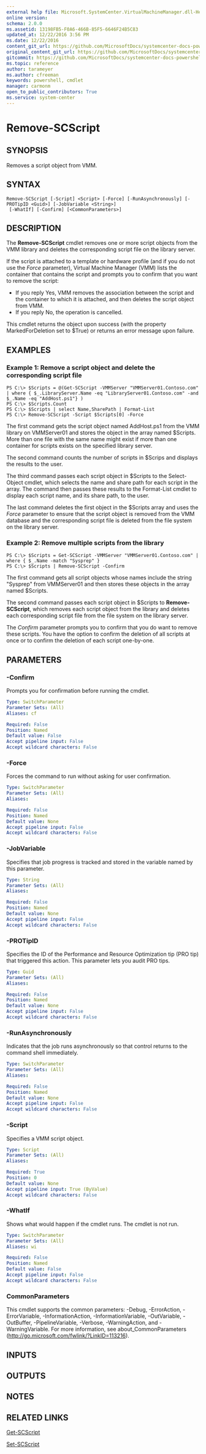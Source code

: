 ```yaml
---
external help file: Microsoft.SystemCenter.VirtualMachineManager.dll-Help.xml
online version: 
schema: 2.0.0
ms.assetid: 13198FB5-F0A6-466B-85F5-6646F24B5C83
updated_at: 12/22/2016 3:56 PM
ms.date: 12/22/2016
content_git_url: https://github.com/MicrosoftDocs/systemcenter-docs-powershell/blob/master/systemcenter-cmdlets/SystemCenter2016/VirtualMachineManager/vlatest/Remove-SCScript.md
original_content_git_url: https://github.com/MicrosoftDocs/systemcenter-docs-powershell/blob/master/systemcenter-cmdlets/SystemCenter2016/VirtualMachineManager/vlatest/Remove-SCScript.md
gitcommit: https://github.com/MicrosoftDocs/systemcenter-docs-powershell/blob/96e5647587661652225fbdd2c797cd4d59d542bc/systemcenter-cmdlets/SystemCenter2016/VirtualMachineManager/vlatest/Remove-SCScript.md
ms.topic: reference
author: tarameyer
ms.author: cfreeman
keywords: powershell, cmdlet
manager: carmonm
open_to_public_contributors: True
ms.service: system-center
---
```


# Remove-SCScript

## SYNOPSIS
Removes a script object from VMM.

## SYNTAX

```
Remove-SCScript [-Script] <Script> [-Force] [-RunAsynchronously] [-PROTipID <Guid>] [-JobVariable <String>]
 [-WhatIf] [-Confirm] [<CommonParameters>]
```

## DESCRIPTION
The **Remove-SCScript** cmdlet removes one or more script objects from the VMM library and deletes the corresponding script file on the library server.

If the script is attached to a template or hardware profile (and if you do not use the *Force* parameter), Virtual Machine Manager (VMM) lists the container that contains the script and prompts you to confirm that you want to remove the script:

- If you reply Yes, VMM removes the association between the script and the container to which it is attached, and then deletes the script object from VMM.
- If you reply No, the operation is cancelled.

This cmdlet returns the object upon success (with the property MarkedForDeletion set to $True) or returns an error message upon failure.

## EXAMPLES

### Example 1: Remove a script object and delete the corresponding script file
```
PS C:\> $Scripts = @(Get-SCScript -VMMServer "VMMServer01.Contoso.com" | where { $_.LibraryServer.Name -eq "LibraryServer01.Contoso.com" -and $_.Name -eq "AddHost.ps1"} )
PS C:\> $Scripts.Count
PS C:\> $Scripts | select Name,SharePath | Format-List
PS C:\> Remove-SCScript -Script $Scripts[0] -Force
```

The first command gets the script object named AddHost.ps1 from the VMM library on VMMServer01 and stores the object in the array named $Scripts.
More than one file with the same name might exist if more than one container for scripts exists on the specified library server.

The second command counts the number of scripts in $Scrips and displays the results to the user.

The third command passes each script object in $Scripts to the Select-Object cmdlet, which selects the name and share path for each script in the array.
The command then passes these results to the Format-List cmdlet to display each script name, and its share path, to the user.

The last command deletes the first object in the $Scripts array and uses the *Force* parameter to ensure that the script object is removed from the VMM database and the corresponding script file is deleted from the file system on the library server.

### Example 2: Remove multiple scripts from the library
```
PS C:\> $Scripts = Get-SCScript -VMMServer "VMMServer01.Contoso.com" | where { $_.Name -match "Sysprep" }
PS C:\> $Scripts | Remove-SCScript -Confirm
```

The first command gets all script objects whose names include the string "Sysprep" from VMMServer01 and then stores these objects in the array named $Scripts.

The second command passes each script object in $Scripts to **Remove-SCScript**, which removes each script object from the library and deletes each corresponding script file from the file system on the library server.

The *Confirm* parameter prompts you to confirm that you do want to remove these scripts.
You have the option to confirm the deletion of all scripts at once or to confirm the deletion of each script one-by-one.

## PARAMETERS

### -Confirm
Prompts you for confirmation before running the cmdlet.

```yaml
Type: SwitchParameter
Parameter Sets: (All)
Aliases: cf

Required: False
Position: Named
Default value: False
Accept pipeline input: False
Accept wildcard characters: False
```

### -Force
Forces the command to run without asking for user confirmation.

```yaml
Type: SwitchParameter
Parameter Sets: (All)
Aliases: 

Required: False
Position: Named
Default value: None
Accept pipeline input: False
Accept wildcard characters: False
```

### -JobVariable
Specifies that job progress is tracked and stored in the variable named by this parameter.

```yaml
Type: String
Parameter Sets: (All)
Aliases: 

Required: False
Position: Named
Default value: None
Accept pipeline input: False
Accept wildcard characters: False
```

### -PROTipID
Specifies the ID of the Performance and Resource Optimization tip (PRO tip) that triggered this action.
This parameter lets you audit PRO tips.

```yaml
Type: Guid
Parameter Sets: (All)
Aliases: 

Required: False
Position: Named
Default value: None
Accept pipeline input: False
Accept wildcard characters: False
```

### -RunAsynchronously
Indicates that the job runs asynchronously so that control returns to the command shell immediately.

```yaml
Type: SwitchParameter
Parameter Sets: (All)
Aliases: 

Required: False
Position: Named
Default value: None
Accept pipeline input: False
Accept wildcard characters: False
```

### -Script
Specifies a VMM script object.

```yaml
Type: Script
Parameter Sets: (All)
Aliases: 

Required: True
Position: 0
Default value: None
Accept pipeline input: True (ByValue)
Accept wildcard characters: False
```

### -WhatIf
Shows what would happen if the cmdlet runs.
The cmdlet is not run.

```yaml
Type: SwitchParameter
Parameter Sets: (All)
Aliases: wi

Required: False
Position: Named
Default value: False
Accept pipeline input: False
Accept wildcard characters: False
```

### CommonParameters
This cmdlet supports the common parameters: -Debug, -ErrorAction, -ErrorVariable, -InformationAction, -InformationVariable, -OutVariable, -OutBuffer, -PipelineVariable, -Verbose, -WarningAction, and -WarningVariable. For more information, see about_CommonParameters (http://go.microsoft.com/fwlink/?LinkID=113216).

## INPUTS

## OUTPUTS

## NOTES

## RELATED LINKS

[Get-SCScript](xref:SystemCenter2016/VirtualMachineManager/vlatest/Get-SCScript.md)

[Set-SCScript](xref:SystemCenter2016/VirtualMachineManager/vlatest/Set-SCScript.md)

